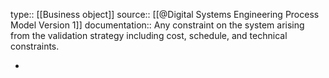 type:: [[Business object]]
source:: [[@Digital Systems Engineering Process Model Version 1]]
documentation:: Any constraint on the system arising from the validation strategy including cost, schedule, and technical constraints.

-